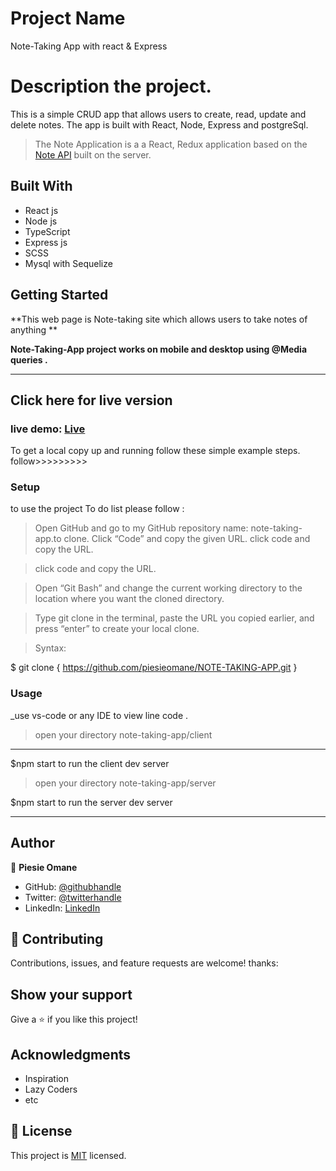 # Project Name

Note-Taking App with react & Express

# Description the project.

This is a simple CRUD app that allows users to create, read, update and delete notes. The app is built with React, Node, Express and postgreSql.

> The Note Application is a a React, Redux application based on the [Note API](https://www.notion.so/Note-Taking-API-service-c14a96705ed84b3ead02071ed410d6ce) built on the server.

## Built With

- React js
- Node js
- TypeScript
- Express js
- SCSS
- Mysql with Sequelize

## Getting Started

**This web page is Note-taking site which allows users to take notes of anything **

**Note-Taking-App project works on mobile and desktop using @Media queries .**

---

## Click here for live version

### live demo: [Live](https://note-taking-app-ruby.vercel.app/)

To get a local copy up and running follow these simple example steps.
follow>>>>>>>>>

### Setup

to use the project To do list please follow :

> Open GitHub and go to my GitHub repository name: note-taking-app.to clone.
> Click “Code” and copy the given URL.
> click code and copy the URL.

> click code and copy the URL.

> Open “Git Bash” and change the current working directory to the location where you want the cloned directory.

> Type git clone in the terminal, paste the URL you copied earlier, and press “enter” to create your local clone.

> Syntax:

$ git clone { https://github.com/piesieomane/NOTE-TAKING-APP.git }

### Usage

\_use vs-code or any IDE to view line code .

> open your directory note-taking-app/client

---

$npm start to run the client dev server

> open your directory note-taking-app/server

$npm start to run the server dev server

---

## Author

👤 **Piesie Omane**

- GitHub: [@githubhandle](https://github.com/piesieomane)
- Twitter: [@twitterhandle](https://twitter.com/piesieomane)
- LinkedIn: [LinkedIn](https://linkedin.com/in/piesieomane)

## 🤝 Contributing

Contributions, issues, and feature requests are welcome!
thanks:

## Show your support

Give a ⭐️ if you like this project!

## Acknowledgments

- Inspiration
- Lazy Coders
- etc

## 📝 License

This project is [MIT](./LICENSE) licensed.

